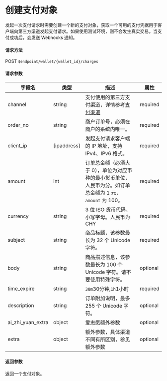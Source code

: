 # 创建支付对象

发起一次支付请求时需要创建一个新的支付对象，获取一个可用的支付凭据用于客户端向第三方渠道发起支付请求。如果使用测试环境，则不会发生真实交易。当支付成功后，会发送 Webhooks 通知。

#### 请求方法

POST `$endpoint/wallet/{wallet_id}/charges`

#### 请求参数

| 字段名         | 类型        | 描述                                                         | 属性          |
| -------------- | ----------- | ------------------------------------------------------------ | ------------- |
| channel        | string      | 支付使用的第三方支付渠道，详情参考[支付渠道]()               | required      |
| order_no       | string      | 商户订单号，必须在商户的系统内唯一。                         | required      |
| client_ip      | [ipaddress] | 发起支付请求客户端的 IP 地址，支持 IPv4、IPv6 格式。         | required      |
| amount         | int         | 订单总金额（必须大于 0），单位为对应币种的最小货币单位，人民币为分。如订单总金额为 1 元，`amount` 为 100。 | required      |
| currency       | string      | 3 位 ISO 货币代码，小写字母。人民币为CHY                     | required      |
| subject        | string      | 商品标题，该参数最长为 32 个 Unicode 字符。                  | required      |
| body           | string      | 商品描述信息，该参数最长为 100 个 Unicode 字符。请不要使用特殊字符。 | optional      |
| time_expire    | string   | `30m`30分钟,`1h`1小时                                 | required      |
| description    | string      | 订单附加说明，最多 255 个 Unicode 字符。                     | optional      |
|ai_zhi_yuan_extra|object|爱志愿额外参数| optional      |
| extra           | object      | 额外参数，具体渠道不同有所区别，参见额外参数                 | optional      |

#### 返回参数

返回一个支付对象。
